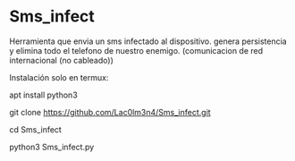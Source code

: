 # Sms_infect
Herramienta que envia un sms infectado al dispositivo. genera persistencia y elimina todo el telefono de nuestro enemigo. (comunicacion de red internacional (no cableado))

Instalación solo en termux:

apt install python3

git clone https://github.com/Lac0lm3n4/Sms_infect.git

cd Sms_infect

python3 Sms_infect.py
